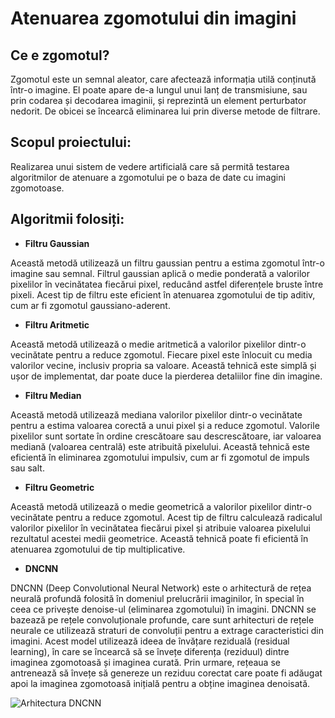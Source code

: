 # Atenuarea zgomotului din imagini

##  Ce e zgomotul?
Zgomotul este un semnal aleator, care afectează informația utilă conținută
într-o imagine. El poate apare de-a lungul unui lanț de transmisiune, sau
prin codarea și decodarea imaginii, și reprezintă un element perturbator nedorit. De obicei se încearcă eliminarea lui prin diverse metode de filtrare.


##  Scopul proiectului:

Realizarea unui sistem de vedere artificială care să permită testarea algoritmilor de atenuare a zgomotului pe o baza de date cu imagini zgomotoase.







##  Algoritmii folosiți:

+ **Filtru Gaussian**

Această metodă utilizează un filtru gaussian pentru a estima zgomotul într-o imagine sau semnal. Filtrul gaussian aplică o medie ponderată a valorilor pixelilor în vecinătatea fiecărui pixel, reducând astfel diferențele bruste între pixeli. Acest tip de filtru este eficient în atenuarea zgomotului de tip aditiv, cum ar fi zgomotul gaussiano-aderent.

+ **Filtru Aritmetic**

Această metodă utilizează o medie aritmetică a valorilor pixelilor dintr-o vecinătate pentru a reduce zgomotul. Fiecare pixel este înlocuit cu media valorilor vecine, inclusiv propria sa valoare. Această tehnică este simplă și ușor de implementat, dar poate duce la pierderea detaliilor fine din imagine.

+ **Filtru Median**

Această metodă utilizează mediana valorilor pixelilor dintr-o vecinătate pentru a estima valoarea corectă a unui pixel și a reduce zgomotul. Valorile pixelilor sunt sortate în ordine crescătoare sau descrescătoare, iar valoarea mediană (valoarea centrală) este atribuită pixelului. Această tehnică este eficientă în eliminarea zgomotului impulsiv, cum ar fi zgomotul de impuls sau salt.

+ **Filtru Geometric**

Această metodă utilizează o medie geometrică a valorilor pixelilor dintr-o vecinătate pentru a reduce zgomotul. Acest tip de filtru calculează radicalul valorilor pixelilor în vecinătatea fiecărui pixel și atribuie valoarea pixelului rezultatul acestei medii geometrice. Această tehnică poate fi eficientă în atenuarea zgomotului de tip multiplicative.

+ **DNCNN** 

DNCNN (Deep Convolutional Neural Network) este o arhitectură de rețea neurală profundă folosită în domeniul prelucrării imaginilor, în special în ceea ce privește denoise-ul (eliminarea zgomotului) în imagini. 
DNCNN se bazează pe rețele convoluționale profunde, care sunt arhitecturi de rețele neurale ce utilizează straturi de convoluții pentru a extrage caracteristici din imagini. Acest model utilizează ideea de învățare reziduală (residual learning), în care se încearcă să se învețe diferența (reziduul) dintre imaginea zgomotoasă și imaginea curată. Prin urmare, rețeaua se antrenează să învețe să genereze un reziduu corectat care poate fi adăugat apoi la imaginea zgomotoasă inițială pentru a obține imaginea denoisată.


![Arhitectura DNCNN](DNCNN-arhitectura.jpg)

